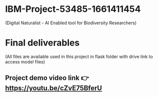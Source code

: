 # IBM-Project-53485-1661411454
(Digital Naturalist - AI Enabled tool for Biodiversity Researchers)

# Final deliverables
(All files are available used in this project in flask folder with drive link to access model files)

## Project demo video link 👉 https://youtu.be/cZvE75BferU
